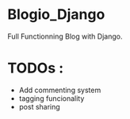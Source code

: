 # Blogio_Django
Full Functionning Blog with Django.
# TODOs :
- Add commenting system
- tagging funcionality
- post sharing
